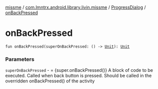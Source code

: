 [missme](../../index.md) / [com.lmntrx.android.library.livin.missme](../index.md) / [ProgressDialog](index.md) / [onBackPressed](./on-back-pressed.md)

# onBackPressed

`fun onBackPressed(superOnBackPressed: () -> `[`Unit`](https://kotlinlang.org/api/latest/jvm/stdlib/kotlin/-unit/index.html)`): `[`Unit`](https://kotlinlang.org/api/latest/jvm/stdlib/kotlin/-unit/index.html)

### Parameters

`superOnBackPressed` - = {super.onBackPressed()} A block of code to be executed.
Called when back button is pressed. Should be called in the overridden onBackPressed()
of the activity